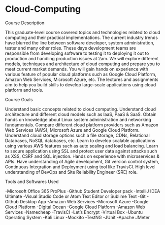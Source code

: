 # Cloud-Computing

Course Description

This graduate-level course covered topics and technologies related to cloud computing and their practical implementations. The current industry trends have blurred the line between software developer, system administration, tester and many other roles. These days development teams are responsible from developing software to testing it to deploying it out to production and handling production issues at 2am. We will explore different models, techniques and architecture of cloud computing and prepare you to meet current market demands. You will gain hands on experience with various feature of popular cloud platforms such as Google Cloud Platform, Amazon Web Services, Microsoft Azure, etc. The lectures and assignments aim to help you build skills to develop large-scale applications using cloud platform and tools.

Course Goals

Understand basic concepts related to cloud computing.
Understand cloud architecture and different cloud models such as IaaS, PaaS & SaaS.
Obtain hands on knowledge about Linux system administration and networking fundamentals.
Compare different cloud platform providers such as Amazon Web Services (AWS), Microsoft Azure and Google Cloud Platform.
Understand cloud storage options such a file storage, CDNs, Relational Databases, NoSQL databases, etc.
Learn to develop scalable applications using various AWS features such as auto scaling and load balancing.
Learn to secure application using SSL and protect user data against attacks such as XSS, CSRF and SQL injection.
Hands on experience with microservices & APIs.
Have understanding of Agile development, Git version control system, Continuous Integration and Deployment using tool like TravisCI.
High level understanding of DevOps and Site Reliability Engineer (SRE) role.


Tools and Softwares Used

-Microsoft Office 365 ProPlus
-Github Student Developer pack
-IntelliJ IDEA Ultimate
-Visual Studio Code or Atom Text Editor or Sublime Text
-Git
-Github Desktop App
-Amazon Web Services
-Microsoft Azure
-Google Cloud Platform
-Digital Ocean
-Google Cloud Platform
-Amazon Web Services
-Namecheap
-TravisCI
-Let’s Encrypt
-Virtual Box
-Ubuntu Operating System
-Kali Linux
-Mockito
-TestNG
-JUnit
-Apache JMeter

